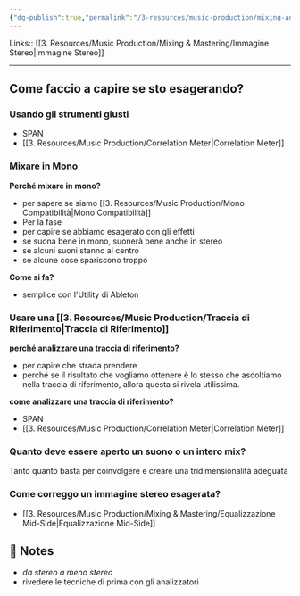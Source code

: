 ```yaml
---
{"dg-publish":true,"permalink":"/3-resources/music-production/mixing-and-mastering/come-gestire-correttamente-l-immagine-stereo/"}
---
```


Links:: [[3. Resources/Music Production/Mixing & Mastering/Immagine Stereo\|Immagine Stereo]]

---

## Come faccio a capire se sto esagerando?

### Usando gli strumenti giusti

- SPAN
- [[3. Resources/Music Production/Correlation Meter\|Correlation Meter]]

### Mixare in Mono 

**Perché mixare in mono?**
- per sapere se siamo [[3. Resources/Music Production/Mono Compatibilità\|Mono Compatibilità]]
- Per la fase 
- per capire se abbiamo esagerato con gli effetti
- se suona bene in mono, suonerà bene anche in stereo
- se alcuni suoni stanno al centro
- se alcune cose spariscono troppo

**Come si fa?**
- semplice con l'Utility di Ableton

### Usare una [[3. Resources/Music Production/Traccia di Riferimento\|Traccia di Riferimento]]

**perché analizzare una traccia di riferimento?**
- per capire che strada prendere
- perché se il risultato che vogliamo ottenere è lo stesso che ascoltiamo nella traccia di riferimento, allora questa si rivela utilissima. 

**come analizzare una traccia di riferimento?**
- SPAN
- [[3. Resources/Music Production/Correlation Meter\|Correlation Meter]]

### Quanto deve essere aperto un suono o un intero mix? 

Tanto quanto basta per coinvolgere e creare una tridimensionalità adeguata


### Come correggo un immagine stereo esagerata?

- [[3. Resources/Music Production/Mixing & Mastering/Equalizzazione Mid-Side\|Equalizzazione Mid-Side]]


## 📝 Notes

- _da stereo a meno stereo_
- rivedere le tecniche di prima con gli analizzatori 